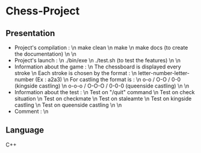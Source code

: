 # Chess-Project

## Presentation

* Project's compilation :                   \n
make clean                                  \n
make                                        \n
make docs (to create the documentation)     \n
                                            \n
* Project's launch :                        \n
./bin/exe                                   \n
./test.sh (to test the features)            \n
                                            \n
* Information about the game :              \n
The chessboard is displayed every stroke    \n
Each stroke is chosen by the format :       \n
letter-number-letter-number (Ex : a2a3)     \n
For castling the format is :                \n
o-o / O-O / 0-0 (kingside castling)         \n
o-o-o / O-O-O / 0-0-0 (queenside castling)  \n
                                            \n
* Information about the test :              \n
Test on "/quit" command                     \n
Test on check situation                     \n
Test on checkmate                           \n
Test on staleamte                           \n
Test on kingside castling                   \n
Test on queenside castling                  \n
                                            \n
* Comment :                                 \n

## Language

C++
